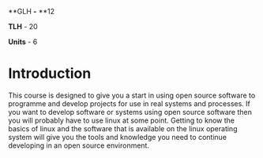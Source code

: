 **GLH **-** **12

**TLH** - 20

**Units** - 6

# Introduction

This course is designed to give you a start in using open source software to programme and develop projects for use in real systems and processes. If you want to develop software or systems using open source software then you will probably have to use linux at some point. Getting to know the basics of linux and the software that is available on the linux operating system will give you the tools and knowledge you need to continue developing in an open source environment.



